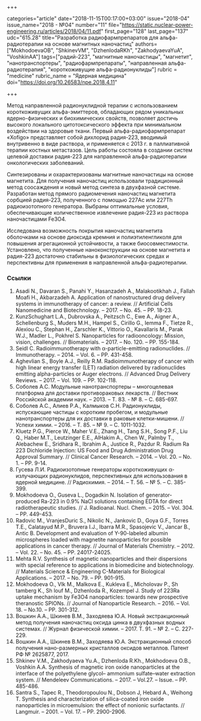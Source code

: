 +++

categories="article"
date="2018-11-15T00:17:00+03:00"
issue="2018-04"
issue_name="2018 - №04"
number="11"
file="https://static.nuclear-power-engineering.ru/articles/2018/04/11.pdf"
first_page="128"
last_page="137"
udc="615.28"
title="Разработка радиофармпрепаратов для альфа-радиотерапии на основе магнитных наночастиц"
authors=["MokhodoevaOB", "ShkinevVM", "DzhenlodaRKh", "ZakhodyaevaYuA", "VoshkinAA"]
tags=["радий-223", "магнитные наночастицы", "магнетит", "нанотранспортеры", "радиофармпрепараты", "направленная альфа-радиотерапия", "короткоживущие альфа-радионуклиды"]
rubric = "medicine"
rubric_name = "Ядерная медицина"
doi="https://doi.org/10.26583/npe.2018.4.11"

+++

Метод направленной радионуклидной терапии с использованием короткоживущих альфа-эмиттеров, обладающих рядом уникальных ядерно-физических и биохимических свойств, позволяет достичь высокого локального цитотоксического эффекта при минимальном воздействии на здоровые ткани. Первый альфа-радиофармпрепарат «Xofigo» представляет собой дихлорид радия-223, вводимый внутривенно в виде раствора, и применяется с 2013 г. в паллиативной терапии костных метастазов. Цель работы состояла в создании систем целевой доставки радия-223 для направленной альфа-радиотерапии онкологических заболеваний.

Синтезированы и охарактеризованы магнитные наночастицы на основе магнетита. Для получения наночастиц использовали традиционный метод соосаждения и новый метод синтеза в двухфазной системе. Разработан метод прямого радиомечения наночастиц магнетита сорбцией радия-223, полученного с помощью 227Ac или 227Th радиоизотопного генератора. Выбраны оптимальные условия, обеспечивающие количественное извлечение радия-223 из раствора наночастицами Fe3O4.

Исследована возможность покрытия наночастиц магнетита оболочками на основе диоксида кремния и полиэтиленгликоля для повышения агрегационной устойчивости, а также биосовместимости. Установлено, что полученные наноконструкции на основе магнетита и радия-223 достаточно стабильны в физиологических средах и перспективны для применения в направленной альфа-радиотерапии.

### Ссылки

1. Asadi N., Davaran S., Panahi Y., Hasanzadeh A., Malakootikhah J., Fallah Moafi H., Akbarzadeh A. Application of nanostructured drug delivery systems in immunotherapy of cancer: a review. // Artificial Cells Nanomedicine and Biotechnology. – 2017. – No. 45. – PP. 18-23.
2. KunzSchughart L.A., Dubrovska A., Peitzsch C., Ewe A., Aigner A., Schellenburg S., Muders M.H., Hampel S., Cirillo G., Iemma F., Tietze R., Alexiou C., Stephan H., Zarschler K., Vittorio O., Kavallaris M., Parak W.J., Madler L., Pokhrel S. Nanoparticles for radiooncology: Mission, vision, challenges. // Biomaterials. – 2017. – No. 120. – PP. 155-184.
3. Seidl C. Radioimmunotherapy with α-particle-emitting radionuclides. // Immunotherapy. – 2014. – Vol. 6. – PP. 431-458.
4. Aghevlian S., Boyle A.J., Reilly R.M. Radioimmunotherapy of cancer with high linear energy transfer (LET) radiation delivered by radionuclides emitting alpha-particles or Auger electrons. // Advanced Drug Delivery Reviews. – 2017. – Vol. 109. – PP. 102-118.
5. Соболев А.С. Модульные нанотранспортеры – многоцелевая платформа для доставки противораковых лекарств. // Вестник Российской академии наук. – 2013. – Т. 83. - № 8. – С. 685-697.
6. Соболев А.С., Алиев Р.А., Калмыков С.Н. Радионуклиды, испускающие частицы с коротким пробегом, и модульные нанотранспортеры для их доставки в раковые клетки-мишени. // Успехи химии. – 2016. – Т. 85. – № 9. – С. 1011-1032.
7. Kluetz P.G., Pierce W., Maher V.E., Zhang H., Tang S.H., Song P.F., Liu Q., Haber M.T., Leutzinger E.E., AlHakim A., Chen W., Palmby T., Alebachew E., Sridhara R., Ibrahim A., Justice R., Pazdur R. Radium Ra 223 Dichloride Injection: US Food and Drug Administration Drug Approval Summary. // Clinical Cancer Research. – 2014. – Vol. 20. – No. 1. – PP. 9-14.
8. Гусева Л.И. Радиоизотопные генераторы короткоживущих α-излучающих радионуклидов, перспективных для использования в ядерной медицине. // Радиохимия. – 2014. – Т. 56. – № 5. – С. 385-399.
9. Mokhodoeva O., Guseva L., Dogadkin N. Isolation of generator-produced Ra-223 in 0.9% NaCl solutions containing EDTA for direct radiotherapeutic studies. // J. Radioanal. Nucl. Chem. – 2015. – Vol. 304. – PP. 449-453.
10. Radovic M., VranjesDuric S., Nikolic N., Jankovic D., Goya G.F., Torres T.E., Calatayud M.P., Bruvera I.J., Ibarra M.R., Spasojevic V., Jancar B., Antic B. Development and evaluation of Y-90-labeled albumin microspheres loaded with magnetite nanoparticles for possible applications in cancer therapy. // Journal of Materials Chemistry. – 2012. – Vol. 22. – No. 45. – PP. 24017-24025.
11. Mehta R.V. Synthesis of magnetic nanoparticles and their dispersions with special reference to applications in biomedicine and biotechnology. // Materials Science & Engineering C-Materials for Biological Applications. – 2017. – No. 79. – PP. 901-915.
12. Mokhodoeva O., Vlk M., Malkova E., Kukleva E., Micholovav P., Sh tamberg K., Sh louf M., Dzhenloda R., Kozempel J. Study of 223Ra uptake mechanism by Fe3O4 nanoparticles: towards new prospective theranostic SPIONs. // Journal of Nanoparticle Research. – 2016. – Vol. 18. – No.10. – PP. 301-312.
13. Вошкин А.А., Шкинев В.М., Заходяева Ю.А. Новый экстракционный метод получения наночастиц оксида цинка в двухфазных водных системах. // Журнал физической химии. – 2017. Т. 91. – № 2. – C. 227-229.
14. Вошкин А.А., Шкинев В.М., Заходяева Ю.А. Экстракционный способ получения нано-размерных кристаллов оксидов металлов. Патент РФ № 2625877, 2017.
15. Shkinev V.M., Zakhodyaeva Yu.A., Dzhenloda R.Kh., Mokhodoeva O.B., Voshkin A.A. Synthesis of magnetic iron oxide nanoparticles at the interface of the polyethylene glycol– ammonium sulfate–water extraction system. // Mendeleev Communications. – 2017. – Vol.27. – Issue. – PP. 485-486.
16. Santra S., Tapec R., Theodoropoulou N., Dobson J, Hebard A., Weihong T. Synthesis and characterization of silica-coated iron oxide nanoparticles in microemulsion: the effect of nonionic surfactants. // Langmuir. – 2001. – Vol. 17. – PP. 2900-2906.